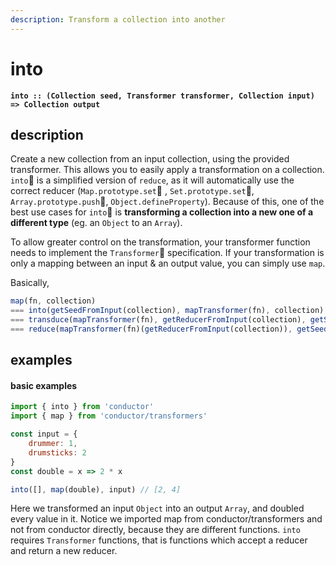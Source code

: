 ```yaml
---
description: Transform a collection into another
---
```


# into

**`into :: (Collection seed, Transformer transformer, Collection input) => Collection output`**

## description

Create a new collection from an input collection, using the provided transformer. This allows you to easily apply a transformation on a collection. `into` is a simplified version of `reduce`, as it will automatically use the correct reducer \(`Map.prototype.set`   , `Set.prototype.set`, `Array.prototype.push`,  `Object.defineProperty`\). Because of this, one of the best use cases for `into` is **transforming a collection into a new one of a different type** \(eg. an `Object` to an `Array`\).

To allow greater control on the transformation, your transformer function needs to implement the `Transformer` specification. If your transformation is only a mapping between an input & an output value, you can simply use `map`.

Basically, 

```javascript
map(fn, collection)
=== into(getSeedFromInput(collection), mapTransformer(fn), collection)
=== transduce(mapTransformer(fn), getReducerFromInput(collection), getSeedFromInput(collection), collection)
=== reduce(mapTransformer(fn)(getReducerFromInput(collection)), getSeedFromInput(collection), collection)
```

## examples

#### basic examples

```javascript
import { into } from 'conductor'
import { map } from 'conductor/transformers'

const input = { 
    drummer: 1,
    drumsticks: 2
}
const double = x => 2 * x

into([], map(double), input) // [2, 4]
```

Here we transformed an input `Object` into an output `Array`, and doubled every value in it. Notice we imported map from conductor/transformers and not from conductor directly, because they are different functions. `into` requires `Transformer` functions, that is functions which accept a reducer and return a new reducer.

